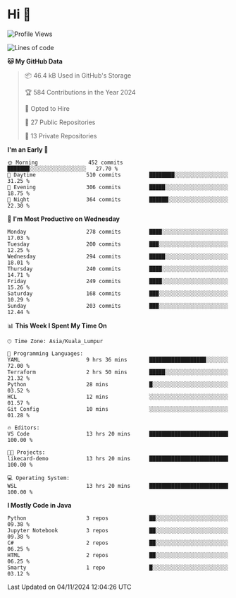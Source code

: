 <h1>Hi 👋</h1>

<!--START_SECTION:waka-->
![Profile Views](http://img.shields.io/badge/Profile%20Views-0-blue)

![Lines of code](https://img.shields.io/badge/From%20Hello%20World%20I%27ve%20Written-1.3%20million%20lines%20of%20code-blue)

**🐱 My GitHub Data** 

> 📦 46.4 kB Used in GitHub's Storage 
 > 
> 🏆 584 Contributions in the Year 2024
 > 
> 💼 Opted to Hire
 > 
> 📜 27 Public Repositories 
 > 
> 🔑 13 Private Repositories 
 > 
**I'm an Early 🐤** 

```text
🌞 Morning                452 commits         ███████░░░░░░░░░░░░░░░░░░   27.70 % 
🌆 Daytime                510 commits         ████████░░░░░░░░░░░░░░░░░   31.25 % 
🌃 Evening                306 commits         █████░░░░░░░░░░░░░░░░░░░░   18.75 % 
🌙 Night                  364 commits         ██████░░░░░░░░░░░░░░░░░░░   22.30 % 
```
📅 **I'm Most Productive on Wednesday** 

```text
Monday                   278 commits         ████░░░░░░░░░░░░░░░░░░░░░   17.03 % 
Tuesday                  200 commits         ███░░░░░░░░░░░░░░░░░░░░░░   12.25 % 
Wednesday                294 commits         █████░░░░░░░░░░░░░░░░░░░░   18.01 % 
Thursday                 240 commits         ████░░░░░░░░░░░░░░░░░░░░░   14.71 % 
Friday                   249 commits         ████░░░░░░░░░░░░░░░░░░░░░   15.26 % 
Saturday                 168 commits         ███░░░░░░░░░░░░░░░░░░░░░░   10.29 % 
Sunday                   203 commits         ███░░░░░░░░░░░░░░░░░░░░░░   12.44 % 
```


📊 **This Week I Spent My Time On** 

```text
🕑︎ Time Zone: Asia/Kuala_Lumpur

💬 Programming Languages: 
YAML                     9 hrs 36 mins       ██████████████████░░░░░░░   72.00 % 
Terraform                2 hrs 50 mins       █████░░░░░░░░░░░░░░░░░░░░   21.32 % 
Python                   28 mins             █░░░░░░░░░░░░░░░░░░░░░░░░   03.52 % 
HCL                      12 mins             ░░░░░░░░░░░░░░░░░░░░░░░░░   01.57 % 
Git Config               10 mins             ░░░░░░░░░░░░░░░░░░░░░░░░░   01.28 % 

🔥 Editors: 
VS Code                  13 hrs 20 mins      █████████████████████████   100.00 % 

🐱‍💻 Projects: 
likecard-demo            13 hrs 20 mins      █████████████████████████   100.00 % 

💻 Operating System: 
WSL                      13 hrs 20 mins      █████████████████████████   100.00 % 
```

**I Mostly Code in Java** 

```text
Python                   3 repos             ██░░░░░░░░░░░░░░░░░░░░░░░   09.38 % 
Jupyter Notebook         3 repos             ██░░░░░░░░░░░░░░░░░░░░░░░   09.38 % 
C#                       2 repos             ██░░░░░░░░░░░░░░░░░░░░░░░   06.25 % 
HTML                     2 repos             ██░░░░░░░░░░░░░░░░░░░░░░░   06.25 % 
Smarty                   1 repo              █░░░░░░░░░░░░░░░░░░░░░░░░   03.12 % 
```




 Last Updated on 04/11/2024 12:04:26 UTC
<!--END_SECTION:waka-->
